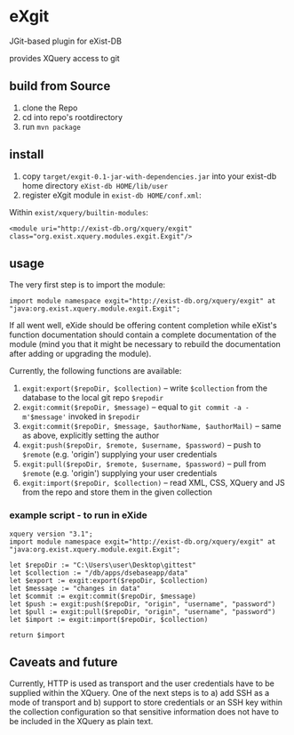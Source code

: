 # eXgit
JGit-based plugin for eXist-DB

provides XQuery access to git

## build from Source

1. clone the Repo
2. cd into repo's rootdirectory
3. run `mvn package`

## install

1. copy `target/exgit-0.1-jar-with-dependencies.jar` into your exist-db home directory `eXist-db HOME/lib/user`
2. register eXgit module in `exist-db HOME/conf.xml`:

Within `exist/xquery/builtin-modules`:

    <module uri="http://exist-db.org/xquery/exgit" class="org.exist.xquery.modules.exgit.Exgit"/>

## usage
The very first step is to import the module:

    import module namespace exgit="http://exist-db.org/xquery/exgit" at "java:org.exist.xquery.module.exgit.Exgit";

If all went well, eXide should be offering content completion while eXist's function documentation should contain
a complete documentation of the module (mind you that it might be necessary to rebuild the documentation after adding
or upgrading the module).

Currently, the following functions are available:

1. `exgit:export($repoDir, $collection)` – write `$collection` from the database to the local git repo `$repodir`
1. `exgit:commit($repoDir, $message)` – equal to `git commit -a -m'$message'` invoked in  `$repodir`
1. `exgit:commit($repoDir, $message, $authorName, $authorMail)` – same as above, explicitly setting the author
1. `exgit:push($repoDir, $remote, $username, $password)` – push to `$remote` (e.g. 'origin') supplying your user credentials
1. `exgit:pull($repoDir, $remote, $username, $password)` – pull from `$remote` (e.g. 'origin') supplying your user credentials
1. `exgit:import($repoDir, $collection)` – read XML, CSS, XQuery and JS from the repo and store them in the given collection

### example script - to run in eXide

```XQuery
xquery version "3.1";
import module namespace exgit="http://exist-db.org/xquery/exgit" at "java:org.exist.xquery.module.exgit.Exgit";

let $repoDir := "C:\Users\user\Desktop\gittest"
let $collection := "/db/apps/dsebaseapp/data"
let $export := exgit:export($repoDir, $collection)
let $message := "changes in data"
let $commit := exgit:commit($repoDir, $message)
let $push := exgit:push($repoDir, "origin", "username", "password")
let $pull := exgit:pull($repoDir, "origin", "username", "password")
let $import := exgit:import($repoDir, $collection)

return $import
```

## Caveats and future
Currently, HTTP is used as transport and the user credentials have to be supplied within the XQuery.
One of the next steps is to a) add SSH as a mode of transport and b) support to store credentials
or an SSH key within the collection configuration so that sensitive information does not have to be
included in the XQuery as plain text.
